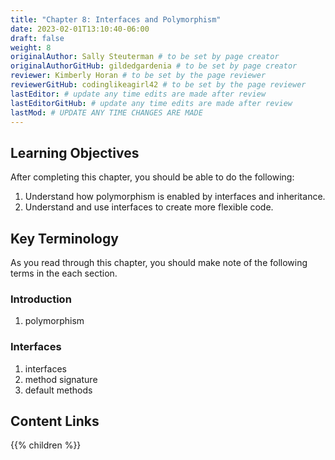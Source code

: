 ```yaml
---
title: "Chapter 8: Interfaces and Polymorphism"
date: 2023-02-01T13:10:40-06:00
draft: false
weight: 8
originalAuthor: Sally Steuterman # to be set by page creator
originalAuthorGitHub: gildedgardenia # to be set by page creator
reviewer: Kimberly Horan # to be set by the page reviewer
reviewerGitHub: codinglikeagirl42 # to be set by the page reviewer
lastEditor: # update any time edits are made after review
lastEditorGitHub: # update any time edits are made after review
lastMod: # UPDATE ANY TIME CHANGES ARE MADE
---
```


## Learning Objectives

After completing this chapter, you should be able to do the following:

1. Understand how polymorphism is enabled by interfaces and inheritance.
1. Understand and use interfaces to create more flexible code. 

## Key Terminology

As you read through this chapter, you should make note of the following terms in the each section.

### Introduction

1. polymorphism

### Interfaces

1. interfaces
1. method signature
1. default methods

## Content Links

{{% children %}}
